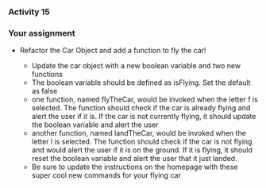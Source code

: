 ### Activity 15


### Your assignment

* Refactor the Car Object and add a function to fly the car!

  - Update the car object with a new boolean variable and two new functions
  - The boolean variable should be defined as isFlying. Set the default as false
  - one function, named flyTheCar, would be invoked when the letter f is selected. The function should check if the car is already flying and alert the user if it is. If the car is not currently flying, it should update the boolean variable and alert the user
  - another function, named landTheCar, would be invoked when the letter l is selected. The function should check if the car is not flying and would alert the user if it is on the ground. If it is flying, it should reset the boolean variable and alert the user that it just landed.
  - Be sure to update the instructions on the homepage with these super cool new commands for your flying car


